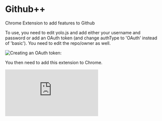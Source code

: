 Github++
============

Chrome Extension to add features to Github

To use, you need to edit yolo.js and add either your username and password or
add an OAuth token (and change authType to 'OAuth' instead of 'basic').
You need to edit the repo/owner as well.

![Creating an OAuth token:](https://help.github.com/articles/creating-an-access-token-for-command-line-use)

You then need to add this extension to Chrome.

![Read here about adding an unpacked extension to Chrome](http://developer.chrome.com/extensions/getstarted.html#unpacked)
